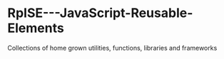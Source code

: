 # RpISE---JavaScript-Reusable-Elements
Collections of home grown utilities, functions, libraries and frameworks
